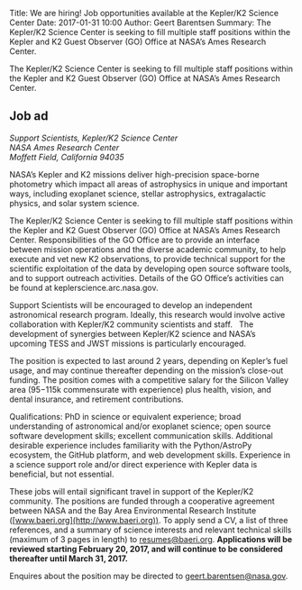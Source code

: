 Title: We are hiring! Job opportunities available at the Kepler/K2 Science Center
Date: 2017-01-31 10:00
Author: Geert Barentsen
Summary: The Kepler/K2 Science Center is seeking to fill multiple staff positions within the Kepler and K2 Guest Observer (GO) Office at NASA’s Ames Research Center.

The Kepler/K2 Science Center is seeking to fill multiple staff positions within the Kepler and K2 Guest Observer (GO) Office at NASA’s Ames Research Center.

## Job ad

<i>Support Scientists, Kepler/K2 Science Center</i><br>
<i>NASA Ames Research Center</i><br>
<i>Moffett Field, California 94035</i>

NASA’s Kepler and K2 missions deliver high-precision space-borne photometry which impact all areas of astrophysics in unique and important ways, including exoplanet science, stellar astrophysics, extragalactic physics, and solar system science.

The Kepler/K2 Science Center is seeking to fill multiple staff positions within the Kepler and K2 Guest Observer (GO) Office at NASA’s Ames Research Center.  Responsibilities of the GO Office are to provide an interface between mission operations and the diverse academic community, to help execute and vet new K2 observations, to provide technical support for the scientific exploitation of the data by developing open source software tools, and to support outreach activities.  Details of the GO Office’s activities can be found at keplerscience.arc.nasa.gov.

Support Scientists will be encouraged to develop an independent astronomical research program.  Ideally, this research would involve active collaboration with Kepler/K2 community scientists and staff.   The development of synergies between Kepler/K2 science and NASA’s upcoming TESS and JWST missions is particularly encouraged.

The position is expected to last around 2 years, depending on Kepler’s fuel usage, and may continue thereafter depending on the mission’s close-out funding.  The position comes with a competitive salary for the Silicon Valley area ($95-$115k commensurate with experience) plus health, vision, and dental insurance, and retirement contributions.

Qualifications: PhD in science or equivalent experience; broad understanding of astronomical and/or exoplanet science; open source software development skills; excellent communication skills.  Additional desirable experience includes familiarity with the Python/AstroPy ecosystem, the GitHub platform, and web development skills.  Experience in a science support role and/or direct experience with Kepler data is beneficial, but not essential.

These jobs will entail significant travel in support of the Kepler/K2 community.  The positions are funded through a cooperative agreement between NASA and the Bay Area Environmental Research Institute ([www.baeri.org](http://www.baeri.org)).
To apply send a CV, a list of three references, and a summary of science interests and relevant technical skills (maximum of 3 pages in length) to [resumes@baeri.org](mailto:resumes@baeri.org).  **Applications will be reviewed starting February 20, 2017, and will continue to be considered thereafter until March 31, 2017.**

Enquires about the position may be directed to [geert.barentsen@nasa.gov](mailto:geert.barentsen@nasa.gov).